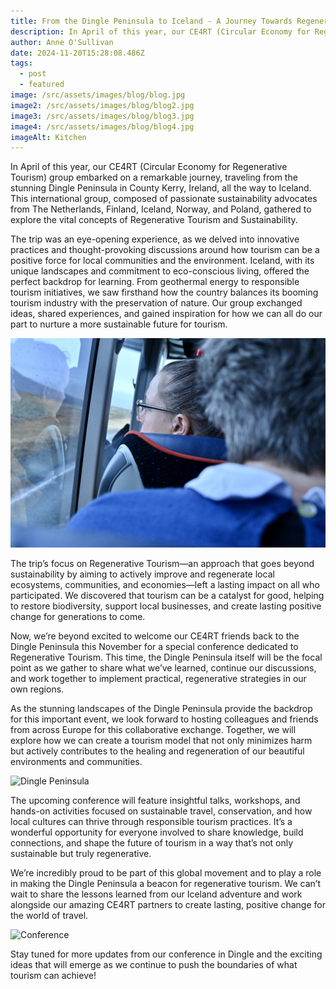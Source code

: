 ```yaml
---
title: From the Dingle Peninsula to Iceland - A Journey Towards Regenerative Tourism
description: In April of this year, our CE4RT (Circular Economy for Regenerative Tourism) group embarked on a remarkable journey, traveling from the stunning Dingle Peninsula in County Kerry, Ireland, all the way to Iceland. This international group, composed of passionate sustainability advocates from The Netherlands, Finland, Iceland, Norway, and Poland, gathered to explore the vital concepts of Regenerative Tourism and Sustainability.
author: Anne O'Sullivan
date: 2024-11-20T15:28:08.486Z
tags:
  - post
  - featured
image: /src/assets/images/blog/blog.jpg
image2: /src/assets/images/blog/blog2.jpg
image3: /src/assets/images/blog/blog3.jpg
image4: /src/assets/images/blog/blog4.jpg
imageAlt: Kitchen
---
```


In April of this year, our CE4RT (Circular Economy for Regenerative Tourism) group embarked on a remarkable journey, traveling from the stunning Dingle Peninsula in County Kerry, Ireland, all the way to Iceland. This international group, composed of passionate sustainability advocates from The Netherlands, Finland, Iceland, Norway, and Poland, gathered to explore the vital concepts of Regenerative Tourism and Sustainability.

The trip was an eye-opening experience, as we delved into innovative practices and thought-provoking discussions around how tourism can be a positive force for local communities and the environment. Iceland, with its unique landscapes and commitment to eco-conscious living, offered the perfect backdrop for learning. From geothermal energy to responsible tourism initiatives, we saw firsthand how the country balances its booming tourism industry with the preservation of nature. Our group exchanged ideas, shared experiences, and gained inspiration for how we can all do our part to nurture a more sustainable future for tourism.

![Regenerative Tourism Conference](/src/assets/images/blog/blog2.jpg)

The trip’s focus on Regenerative Tourism—an approach that goes beyond sustainability by aiming to actively improve and regenerate local ecosystems, communities, and economies—left a lasting impact on all who participated. We discovered that tourism can be a catalyst for good, helping to restore biodiversity, support local businesses, and create lasting positive change for generations to come.

Now, we’re beyond excited to welcome our CE4RT friends back to the Dingle Peninsula this November for a special conference dedicated to Regenerative Tourism. This time, the Dingle Peninsula itself will be the focal point as we gather to share what we’ve learned, continue our discussions, and work together to implement practical, regenerative strategies in our own regions.

As the stunning landscapes of the Dingle Peninsula provide the backdrop for this important event, we look forward to hosting colleagues and friends from across Europe for this collaborative exchange. Together, we will explore how we can create a tourism model that not only minimizes harm but actively contributes to the healing and regeneration of our beautiful environments and communities.

![Dingle Peninsula](/src/assets/images/blog/blog3.jpg)

The upcoming conference will feature insightful talks, workshops, and hands-on activities focused on sustainable travel, conservation, and how local cultures can thrive through responsible tourism practices. It’s a wonderful opportunity for everyone involved to share knowledge, build connections, and shape the future of tourism in a way that’s not only sustainable but truly regenerative.

We’re incredibly proud to be part of this global movement and to play a role in making the Dingle Peninsula a beacon for regenerative tourism. We can’t wait to share the lessons learned from our Iceland adventure and work alongside our amazing CE4RT partners to create lasting, positive change for the world of travel.

![Conference](/src/assets/images/blog/blog4.jpg)

Stay tuned for more updates from our conference in Dingle and the exciting ideas that will emerge as we continue to push the boundaries of what tourism can achieve!
```
